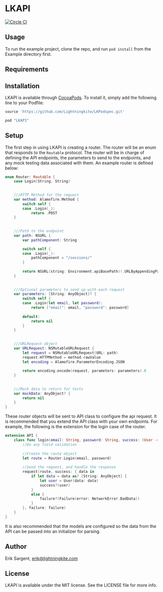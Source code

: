 # LKAPI

[![Circle CI](https://circleci.com/gh/lightningkite/LKAPI.svg?style=svg)](https://circleci.com/gh/lightningkite/LKAPI)

## Usage

To run the example project, clone the repo, and run `pod install` from the Example directory first.

## Requirements

## Installation

LKAPI is available through [CocoaPods](http://cocoapods.org). To install
it, simply add the following line to your Podfile:

```ruby
source 'https://github.com/Lightningkite/LKPodspec.git'

pod "LKAPI"
```

## Setup

The first step in using LKAPI is creating a router. The router will be an enum that responds to the `Routable` protocol. The router will be in charge of defining the API endpoints, the parameters to send to the endpoints, and any mock testing data associated with them. An example router is defined below:

```swift
enum Router: Routable {
    case Login(String, String)
    
    
    ///HTTP Method for the request
    var method: Alamofire.Method {
        switch self {
        case .Login(_):
            return .POST
    }
    
    
    ///Path to the endpoint
    var path: NSURL {
        var pathComponent: String

        switch self {
        case .Login(_):
            pathComponent = "/sessions/"
        }
        
        return NSURL(string: Environment.apiBasePath)!.URLByAppendingPathComponent(pathComponent)
    }
    
    
    ///Optional parameters to send up with each request
    var parameters: [String: AnyObject]? {
        switch self {
        case .Login(let email, let password):
            return ["email": email, "password": password]
        
        default:
            return nil
        }
    }
    
    
    ///URLRequest object
    var URLRequest: NSMutableURLRequest {
        let request = NSMutableURLRequest(URL: path)
        request.HTTPMethod = method.rawValue
        let encoding = Alamofire.ParameterEncoding.JSON
        
        return encoding.encode(request, parameters: parameters).0
    }
    
    
    ///Mock data to return for tests
    var mockData: AnyObject? {
    	return nil
    }
}

```

These router objects will be sent to API class to configure the api request. It is recommended that you extend the API class with your own endpoints. For example, the following is the extension for the login case of the router.

```swift
extension API {
    class func login(email: String, password: String, success: (User -> ())?, failure: failureCallback?) {
        //Do any field validation
        
        //Create the route object
        let route = Router.Login(email, password)
        
        //Send the request, and handle the response
        request(route, success: { data in
            if let data = data as? [String: AnyObject] {
                let user = User(data: data)
                success?(user)
            }
            else {
                failure?(Failure(error: NetworkError.BadData))
            }
        }, failure: failure)
    }
}
```

It is also recommended that the models are configured so the data from the API can be passed into an initializer for parsing.



## Author

Erik Sargent, erik@lightningkite.com

## License

LKAPI is available under the MIT license. See the LICENSE file for more info.
